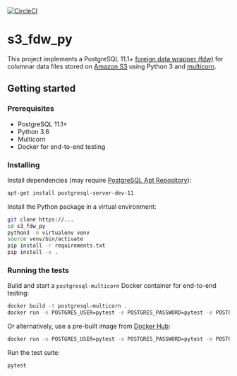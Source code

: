 [![CircleCI](https://circleci.com/gh/smomni/s3_fdw_py.svg?style=svg)](https://circleci.com/gh/smomni/s3_fdw_py)

# s3_fdw_py

This project implements a PostgreSQL 11.1+ [foreign data wrapper (fdw)](https://wiki.postgresql.org/wiki/Foreign_data_wrappers) for columnar data files stored on [Amazon S3](https://aws.amazon.com/s3/) using Python 3 and [multicorn](https://github.com/Kozea/Multicorn).

## Getting started

### Prerequisites

* PostgreSQL 11.1+
* Python 3.6
* Multicorn
* Docker for end-to-end testing

### Installing



Install dependencies (may require [PostgreSQL Apt Repository](https://www.postgresql.org/download/linux/ubuntu/)):

```bash
apt-get install postgresql-server-dev-11
```

Install the Python package in a virtual environment:

```bash
git clone https://...
cd s3_fdw_py
python3 -m virtualenv venv
source venv/bin/activate
pip install -r requirements.txt
pip install -e .
```

### Running the tests

Build and start a `postgresql-multicorn` Docker container for end-to-end testing:

```bash
docker build -t postgresql-multicorn .
docker run -e POSTGRES_USER=pytest -e POSTGRES_PASSWORD=pytest -e POSTGRES_DB=pytest -p 5432:5432 --rm -d postgresql-multicorn
```

Or alternatively, use a pre-built image from [Docker Hub](https://cloud.docker.com/repository/docker/smomni/postgresql-multicorn):

```bash
docker run -e POSTGRES_USER=pytest -e POSTGRES_PASSWORD=pytest -e POSTGRES_DB=pytest -p 5432:5432 --rm -d smomni/postgresql-multicorn:latest
```

Run the test suite:
```bash
pytest
```
